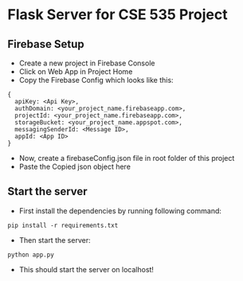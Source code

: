 # Flask Server for CSE 535 Project


## Firebase Setup

- Create a new project in Firebase Console
- Click on Web App in Project Home
- Copy the Firebase Config which looks like this:
```
{
  apiKey: <Api Key>,
  authDomain: <your_project_name.firebaseapp.com>,
  projectId: <your_project_name.firebaseapp.com>,
  storageBucket: <your_project_name.appspot.com>,
  messagingSenderId: <Message ID>,
  appId: <App ID>
}
```
- Now, create a firebaseConfig.json file in root folder of this project
- Paste the Copied json object here


## Start the server
- First install the dependencies by running following command:
```
pip install -r requirements.txt
```
- Then start the server:
```
python app.py
```
- This should start the server on localhost!